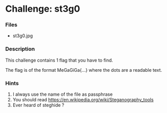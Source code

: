 # Challenge: st3g0

### Files

  * st3g0.jpg

### Description

This challenge contains 1 flag that you have to find.

The flag is of the format MeGaGiGa{...} where the dots are a readable text.

### Hints

  1. I always use the name of the file as passphrase
  2. You should read https://en.wikipedia.org/wiki/Steganography_tools
  3. Ever heard of steghide ?
